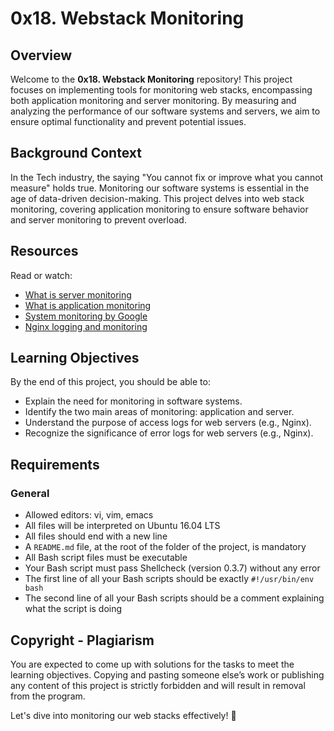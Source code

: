 # 0x18. Webstack Monitoring

## Overview
Welcome to the **0x18. Webstack Monitoring** repository! This project focuses on implementing tools for monitoring web stacks, encompassing both application monitoring and server monitoring. By measuring and analyzing the performance of our software systems and servers, we aim to ensure optimal functionality and prevent potential issues.

## Background Context
In the Tech industry, the saying "You cannot fix or improve what you cannot measure" holds true. Monitoring our software systems is essential in the age of data-driven decision-making. This project delves into web stack monitoring, covering application monitoring to ensure software behavior and server monitoring to prevent overload.

## Resources
Read or watch:
- [What is server monitoring](https://www.datadoghq.com/blog/what-is-server-monitoring/)
- [What is application monitoring](https://www.datadoghq.com/blog/what-is-application-monitoring/)
- [System monitoring by Google](https://landing.google.com/sre/sre-book/chapters/monitoring-distributed-systems/)
- [Nginx logging and monitoring](https://www.nginx.com/resources/wiki/start/topics/tutorials/logging/)

## Learning Objectives
By the end of this project, you should be able to:

- Explain the need for monitoring in software systems.
- Identify the two main areas of monitoring: application and server.
- Understand the purpose of access logs for web servers (e.g., Nginx).
- Recognize the significance of error logs for web servers (e.g., Nginx).

## Requirements
### General
- Allowed editors: vi, vim, emacs
- All files will be interpreted on Ubuntu 16.04 LTS
- All files should end with a new line
- A `README.md` file, at the root of the folder of the project, is mandatory
- All Bash script files must be executable
- Your Bash script must pass Shellcheck (version 0.3.7) without any error
- The first line of all your Bash scripts should be exactly `#!/usr/bin/env bash`
- The second line of all your Bash scripts should be a comment explaining what the script is doing

## Copyright - Plagiarism
You are expected to come up with solutions for the tasks to meet the learning objectives. Copying and pasting someone else’s work or publishing any content of this project is strictly forbidden and will result in removal from the program.

Let's dive into monitoring our web stacks effectively! 🚀
